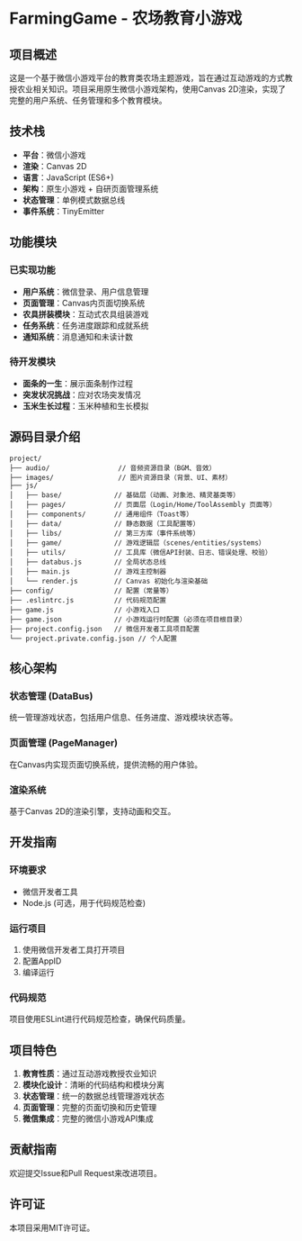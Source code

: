 # FarmingGame - 农场教育小游戏

## 项目概述

这是一个基于微信小游戏平台的教育类农场主题游戏，旨在通过互动游戏的方式教授农业相关知识。项目采用原生微信小游戏架构，使用Canvas 2D渲染，实现了完整的用户系统、任务管理和多个教育模块。

## 技术栈

- **平台**：微信小游戏
- **渲染**：Canvas 2D
- **语言**：JavaScript (ES6+)
- **架构**：原生小游戏 + 自研页面管理系统
- **状态管理**：单例模式数据总线
- **事件系统**：TinyEmitter

## 功能模块

### 已实现功能
- **用户系统**：微信登录、用户信息管理
- **页面管理**：Canvas内页面切换系统
- **农具拼装模块**：互动式农具组装游戏
- **任务系统**：任务进度跟踪和成就系统
- **通知系统**：消息通知和未读计数

### 待开发模块
- **面条的一生**：展示面条制作过程
- **突发状况挑战**：应对农场突发情况
- **玉米生长过程**：玉米种植和生长模拟

## 源码目录介绍

```
project/
├── audio/                 // 音频资源目录（BGM、音效）
├── images/                // 图片资源目录（背景、UI、素材）
├── js/
│   ├── base/             // 基础层（动画、对象池、精灵基类等）
│   ├── pages/            // 页面层（Login/Home/ToolAssembly 页面等）
│   ├── components/       // 通用组件（Toast等）
│   ├── data/             // 静态数据（工具配置等）
│   ├── libs/             // 第三方库（事件系统等）
│   ├── game/             // 游戏逻辑层（scenes/entities/systems）
│   ├── utils/            // 工具库（微信API封装、日志、错误处理、校验）
│   ├── databus.js        // 全局状态总线
│   ├── main.js           // 游戏主控制器
│   └── render.js         // Canvas 初始化与渲染基础
├── config/               // 配置（常量等）
├── .eslintrc.js          // 代码规范配置
├── game.js               // 小游戏入口
├── game.json             // 小游戏运行时配置（必须在项目根目录）
├── project.config.json   // 微信开发者工具项目配置
└── project.private.config.json // 个人配置
```

## 核心架构

### 状态管理 (DataBus)
统一管理游戏状态，包括用户信息、任务进度、游戏模块状态等。

### 页面管理 (PageManager)
在Canvas内实现页面切换系统，提供流畅的用户体验。

### 渲染系统
基于Canvas 2D的渲染引擎，支持动画和交互。

## 开发指南

### 环境要求
- 微信开发者工具
- Node.js (可选，用于代码规范检查)

### 运行项目
1. 使用微信开发者工具打开项目
2. 配置AppID
3. 编译运行

### 代码规范
项目使用ESLint进行代码规范检查，确保代码质量。

## 项目特色

1. **教育性质**：通过互动游戏教授农业知识
2. **模块化设计**：清晰的代码结构和模块分离
3. **状态管理**：统一的数据总线管理游戏状态
4. **页面管理**：完整的页面切换和历史管理
5. **微信集成**：完整的微信小游戏API集成

## 贡献指南

欢迎提交Issue和Pull Request来改进项目。

## 许可证

本项目采用MIT许可证。
